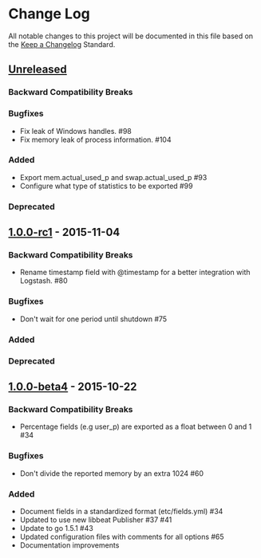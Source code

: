 # Change Log
All notable changes to this project will be documented in this file based on the
[Keep a Changelog](http://keepachangelog.com/) Standard.

## [Unreleased](https://github.com/elastic/libbeat/compare/1.0.0-rc1...HEAD)

### Backward Compatibility Breaks

### Bugfixes
- Fix leak of Windows handles. #98
- Fix memory leak of process information. #104

### Added
- Export mem.actual_used_p and swap.actual_used_p #93
- Configure what type of statistics to be exported #99

### Deprecated

## [1.0.0-rc1](https://github.com/elastic/libbeat/compare/1.0.0-beta4...1.0.0-rc1) - 2015-11-04

### Backward Compatibility Breaks
- Rename timestamp field with @timestamp for a better integration with
Logstash. #80

### Bugfixes
- Don't wait for one period until shutdown #75

### Added

### Deprecated

## [1.0.0-beta4](https://github.com/elastic/topbeat/compare/1.0.0-beta3...1.0.0-beta4) - 2015-10-22

### Backward Compatibility Breaks
- Percentage fields (e.g user_p) are exported as a float between 0 and 1 #34

### Bugfixes
- Don't divide the reported memory by an extra 1024 #60

### Added
- Document fields in a standardized format (etc/fields.yml) #34
- Updated to use new libbeat Publisher #37 #41
- Update to go 1.5.1 #43
- Updated configuration files with comments for all options #65
- Documentation improvements
